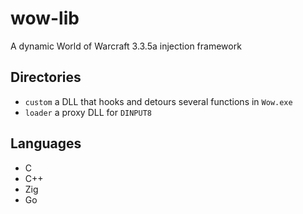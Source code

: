 # wow-lib
A dynamic World of Warcraft 3.3.5a injection framework

## Directories
- `custom` a DLL that hooks and detours several functions in `Wow.exe`
- `loader` a proxy DLL for `DINPUT8`

## Languages
- C
- C++
- Zig
- Go
